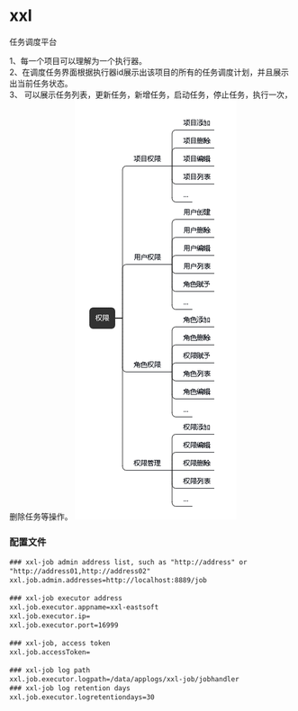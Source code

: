 # xxl
任务调度平台
 
1、每一个项目可以理解为一个执行器。  
2、在调度任务界面根据执行器id展示出该项目的所有的任务调度计划，并且展示出当前任务状态。   
3、 可以展示任务列表，更新任务，新增任务，启动任务，停止任务，执行一次，删除任务等操作。 
![avatar](https://github.com/Zmydhy/auth/blob/master/img/permission.png?raw=true)   
### 配置文件
```
### xxl-job admin address list, such as "http://address" or "http://address01,http://address02"
xxl.job.admin.addresses=http://localhost:8889/job

### xxl-job executor address
xxl.job.executor.appname=xxl-eastsoft
xxl.job.executor.ip=
xxl.job.executor.port=16999

### xxl-job, access token
xxl.job.accessToken=

### xxl-job log path
xxl.job.executor.logpath=/data/applogs/xxl-job/jobhandler
### xxl-job log retention days
xxl.job.executor.logretentiondays=30
```
